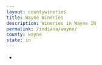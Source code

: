 ```yaml
---
layout: countywineries
title: Wayne Wineries
description: Wineries in Wayne IN
permalink: /indiana/wayne/
county: wayne
state: in
---
```

-
